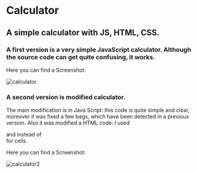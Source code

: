 # Calculator
## A simple calculator with JS, HTML, CSS.
### A first version is a very simple JavaScript calculator. Although the source code can get quite confusing, it works.
Here you can find a Screenshot:

![calculator](https://cloud.githubusercontent.com/assets/28005338/25401013/1c7ecf62-29fd-11e7-8059-0fcf7e5bb434.png)
### A second version is modified calculator.
The main modification is in Java Script: this code is quite simple and clear, moreover it was fixed a few bags, which have been detected in a previous version. Also it was modified a HTML code: I used <form> and <table> instead of <div> for cells.

Here you can find a Screenshot:

![calculator2](https://cloud.githubusercontent.com/assets/28005338/25401013/1c7ecf62-29fd-11e7-8059-0fcf7e5bb434.png)
